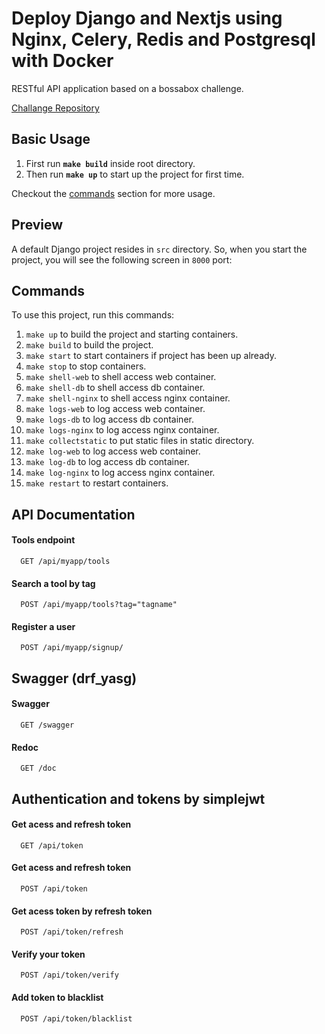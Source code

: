 # Deploy Django and Nextjs using Nginx, Celery, Redis and Postgresql with Docker

RESTful API application based on a bossabox challenge.

[Challange Repository](https://bossabox.notion.site/Back-end-0b2c45f1a00e4a849eefe3b1d57f23c6)


## Basic Usage
1. First run **`make build`** inside root directory.
2. Then run **`make up`** to start up the project for first time.

Checkout the [commands](#commands) section for more usage.

## Preview
A default Django project resides in `src` directory. So, when you start the project, you will see the following screen in `8000` port:


## Commands
To use this project, run this commands:

1. `make up` to build the project and starting containers.
2. `make build` to build the project.
3. `make start` to start containers if project has been up already.
4. `make stop` to stop containers.
5. `make shell-web` to shell access web container.
6. `make shell-db` to shell access db container.
7. `make shell-nginx` to shell access nginx container.
8. `make logs-web` to log access web container.
9. `make logs-db` to log access db container.
10. `make logs-nginx` to log access nginx container.
11. `make collectstatic` to put static files in static directory.
12. `make log-web` to log access web container.
13. `make log-db` to log access db container.
14. `make log-nginx` to log access nginx container.
15. `make restart` to restart containers.


## API Documentation

#### Tools endpoint

```http
  GET /api/myapp/tools
```

#### Search a tool by tag

```http
  POST /api/myapp/tools?tag="tagname"
```
#### Register a user

```http
  POST /api/myapp/signup/
```

## Swagger (drf_yasg)

#### Swagger

```http
  GET /swagger
```

#### Redoc

```http
  GET /doc
```

## Authentication and tokens by simplejwt

#### Get acess and refresh token

```http
  GET /api/token
```

#### Get acess and refresh token

```http
  POST /api/token
```

#### Get acess token by refresh token

```http
  POST /api/token/refresh
```

#### Verify your token

```http
  POST /api/token/verify
```

#### Add token to blacklist

```http
  POST /api/token/blacklist
```








